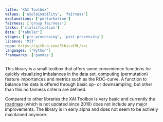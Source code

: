 ```yaml
---
title: 'XAI Toolbox'
values: ['explainability', 'fairness']
explanations: ['perturbation']
fairness: ['group fairness']
tasks: ['classification']
data: ['tabular']
stages: ['pre-processing', 'post-processing']
licence: 'MIT'
repo: https://github.com/EthicalML/xai
languages: ['Python']
frameworks: ['pandas']
---
```


This library is a small toolbox that offers some convenience functions for quickly visualizing imbalances in the data set, computing (permutation) feature importances and metrics such as the ROC-curve.
A function to balance the data is offered through basic up- or downsampling, but other than this no fairness criteria are defined.

Compared to other libraries the XAI Toolbox is very basic and currently the [roadmap](https://github.com/EthicalML/xai/blob/master/ROADMAP.md) (which is not updated since 2019) does not include any major improvements.
The library is in early alpha and does not seem to be actively maintained anymore.

